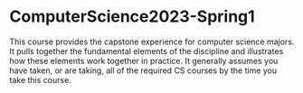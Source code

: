 # ComputerScience2023-Spring1
This course provides the capstone experience for computer science majors. It pulls together the fundamental elements of the discipline and illustrates how these elements work together in practice. It generally assumes you have taken, or are taking, all of the required CS courses by the time you take this course.
